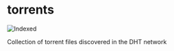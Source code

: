 torrents 
========
![Indexed](https://img.shields.io/badge/indexed-80713-blue)

Collection of torrent files discovered in the DHT network
